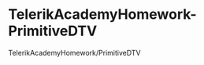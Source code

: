 TelerikAcademyHomework-PrimitiveDTV
===================================

TelerikAcademyHomework/PrimitiveDTV
